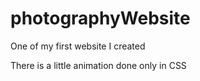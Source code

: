 # photographyWebsite
One of my first website I created

There is a little animation done only in CSS
